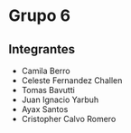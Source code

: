# Grupo 6

## Integrantes

- Camila Berro
- Celeste Fernandez Challen
- Tomas Bavutti
- Juan Ignacio Yarbuh
- Ayax Santos
- Cristopher Calvo Romero